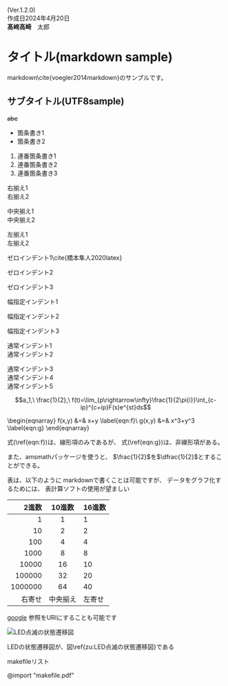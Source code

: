 <!-- 2024.04.20 edit  by yuji katsuta -->
<!-- LaTeX \begin{flushright} -->
<!-- 説明：右寄せ開始 -->
<!-- 説明：スペース２個で改行 -->
(Ver.1.2.0)  
作成日2024年4月20日  
**髙﨑高崎**　太郎  
<!-- 説明： 髙﨑 is UTF8 -->
<!-- LaTeX \end{flushright} -->
<!-- 説明：右寄せ終了 -->

# タイトル(markdown sample)

markdown\cite{voegler2014markdown}のサンプルです。
<!-- 説明：\cite:は、LaTeXの命令で参考文献の番号になる -->

## サブタイトル(UTF8sample)
~~abc~~
<!-- 説明：削除線 -->

- 箇条書き1
- 箇条書き2
<!-- 説明：箇条書き -->

1. 連番箇条書き1
1. 連番箇条書き2
1. 連番箇条書き3
<!-- 説明：連番付きの箇条書き -->

<!-- LaTeX \begin{flushright} -->
右揃え1  
右揃え2  
<!-- LaTeX \end{flushright} -->

<!-- LaTeX \begin{center} -->
<!-- 説明：センタリング開始 -->
中央揃え1  
中央揃え2  
<!-- LaTeX \end{center} -->
<!-- 説明：センタリング終了 -->

<!-- LaTeX \begin{flushleft} -->
<!-- 説明：左寄せ開始 -->
左揃え1  
左揃え2  
<!-- LaTeX \end{flushleft} -->
<!-- 説明：左寄せ終了 -->

<!-- 説明：noindentができないので、\zeroindent 作成 -->
<!-- LaTeX \zeroindent -->
ゼロインデント1\cite{橋本隼人2020latex}

ゼロインデント2

ゼロインデント3

<!-- LaTeX \setindent{3zw} -->
<!-- 説明：インデントを３文字分に設定 -->
幅指定インデント1

幅指定インデント2

幅指定インデント3

<!-- LaTeX \resetindent -->
<!-- 説明：通常のインデントに設定 -->
通常インデント1  
通常インデント2

通常インデント3  
通常インデント4  
通常インデント5  

<!-- LaTeX \clearpage -->
<!-- 説明：改ページ -->

$$a_1,\ \frac{1}{2},\ f(t)=\lim_{p\rightarrow\infty}\frac{1}{2\pi{i}}\int_{c-ip}^{c+ip}F(s)e^{st}ds$$
<!-- 説明：数式 -->
\begin{eqnarray}
f(x,y) &=& x+y \label{eqn:f}\\
g(x,y) &=& x^3+y^3 \label{eqn:g}
\end{eqnarray}
<!-- 説明：数式 eqnarray (\begin \label \end)は、 LaTeX の命令です-->

式(\ref{eqn:f})は、線形項のみであるが、
式(\ref{eqn:g})は、非線形項がある。
<!-- 説明：\ref は、LaTeX の参照命令です -->

また、amsmathパッケージを使うと、
$\frac{1}{2}$を$\dfrac{1}{2}$とすることができる。
<!-- 説明：\fracと\dfrac は、LaTeX の命令です -->

表は、以下のように
markdownで書くことは可能ですが、
データをグラフ化するためには、
表計算ソフトの使用が望ましい

| 2進数 | 10進数 | 16進数 |
|---:| :---: | :--- |
| 1 | 1 | 1 |
| 10 | 2 | 2 |
| 100 | 4 | 4 |
| 1000 | 8 | 8 |
| 10000 | 16 | 10 |
| 100000 | 32 | 20 |
| 1000000 | 64 | 40 |
|右寄せ| 中央揃え | 左寄せ |
<!-- 説明：表 -->

[google](https://www.google.com/?hl=ja)
参照をURIにすることも可能です
<!-- LaTeX \clearpage -->

<!-- LaTeX \setfgsize{1.0} --> 
<!-- 説明：図の大きさの倍率 -->
<!-- 説明：図の取り込み、[]内が図のタイトル次行に空行が必要 -->
![LED点滅の状態遷移図](pu/state.png)

LEDの状態遷移図が、図\ref{zu:LED点滅の状態遷移図}である

<!-- LaTeX \clearpage -->

makefileリスト
<!-- LaTeX \setpdfsize{0.75} -->  
<!-- 説明：pdfの大きさの倍率 -->
<!-- LaTeX \setpdfm{1} -->
@import "makefile.pdf"
<!-- 1ページのpdfファイル -->

<!-- LaTeX \clearpage -->
<!-- LaTeX \bibliographystyle{unsrt} -->
<!-- 説明：指定順に参考文献を取り込む -->
<!-- LaTeX \bibliography{ykarchive} -->
<!-- 説明：参考文献ファイルの指定 -->

<!-- file end -->
